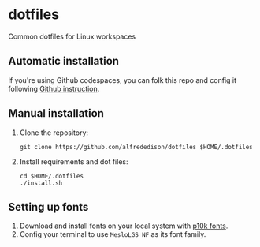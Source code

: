 # dotfiles
Common dotfiles for Linux workspaces

## Automatic installation
If you're using Github codespaces, you can folk this repo and config it following [Github instruction](https://docs.github.com/en/codespaces/customizing-your-codespace/personalizing-github-codespaces-for-your-account#enabling-your-dotfiles-repository-for-codespaces).

## Manual installation
1. Clone the repository:
    ```
    git clone https://github.com/alfrededison/dotfiles $HOME/.dotfiles
    ```
2. Install requirements and dot files:

    ```
    cd $HOME/.dotfiles
    ./install.sh
    ```
## Setting up fonts
1. Download and install fonts on your local system with [p10k fonts](https://github.com/romkatv/powerlevel10k#fonts).
2. Config your terminal to use `MesloLGS NF` as its font family.
